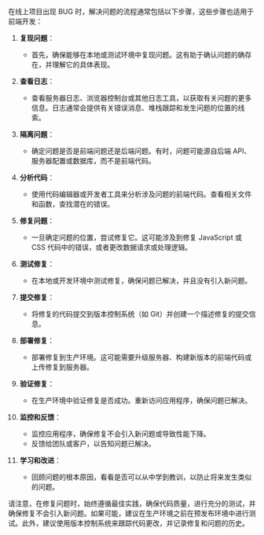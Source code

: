 在线上项目出现 BUG 时，解决问题的流程通常包括以下步骤，这些步骤也适用于前端开发：

1. **复现问题**：
   - 首先，确保能够在本地或测试环境中复现问题。这有助于确认问题的确存在，并理解它的具体表现。

2. **查看日志**：
   - 查看服务器日志、浏览器控制台或其他日志工具，以获取有关问题的更多信息。日志通常会提供有关错误消息、堆栈跟踪和发生问题的位置的线索。

3. **隔离问题**：
   - 确定问题是否是前端问题还是后端问题。有时，问题可能源自后端 API、服务器配置或数据库，而不是前端代码。

4. **分析代码**：
   - 使用代码编辑器或开发者工具来分析涉及问题的前端代码。查看相关文件和函数，查找潜在的错误。

5. **修复问题**：
   - 一旦确定问题的位置，尝试修复它。这可能涉及到修复 JavaScript 或 CSS 代码中的错误，或者更改数据请求或处理逻辑。

6. **测试修复**：
   - 在本地或开发环境中测试修复，确保问题已解决，并且没有引入新问题。

7. **提交修复**：
   - 将修复的代码提交到版本控制系统（如 Git）并创建一个描述修复的提交信息。

8. **部署修复**：
   - 部署修复到生产环境。这可能需要升级服务器、构建新版本的前端代码或上传修复到服务器。

9. **验证修复**：
   - 在生产环境中验证修复是否成功。重新访问应用程序，确保问题已解决。

10. **监控和反馈**：
    - 监控应用程序，确保修复不会引入新问题或导致性能下降。
    - 反馈给团队或客户，以告知问题已解决。

11. **学习和改进**：
    - 回顾问题的根本原因，看看是否可以从中学到教训，以防止将来发生类似的问题。

请注意，在修复问题时，始终遵循最佳实践，确保代码质量，进行充分的测试，并确保修复不会引入新问题。如果可能，建议在生产环境之前在预发布环境中进行测试。此外，建议使用版本控制系统来跟踪代码更改，并记录修复和问题的历史。